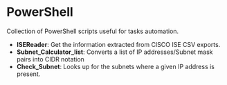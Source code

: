 # PowerShell
Collection of PowerShell scripts useful for tasks automation.

* **ISEReader**: Get the information extracted from CISCO ISE CSV exports.
* **Subnet_Calculator_list**: Converts a list of IP addresses/Subnet mask pairs into CIDR notation
* **Check_Subnet**: Looks up for the subnets where a given IP address is present.
